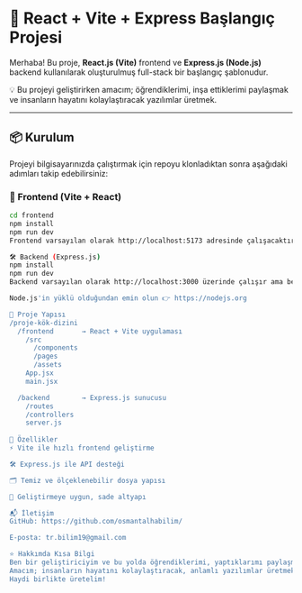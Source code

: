 # 🚀 React + Vite + Express Başlangıç Projesi

Merhaba! Bu proje, **React.js (Vite)** frontend ve **Express.js (Node.js)** backend kullanılarak oluşturulmuş full-stack bir başlangıç şablonudur.

💡 Bu projeyi geliştirirken amacım; öğrendiklerimi, inşa ettiklerimi paylaşmak ve insanların hayatını kolaylaştıracak yazılımlar üretmek.

---

## 📦 Kurulum

Projeyi bilgisayarınızda çalıştırmak için repoyu klonladıktan sonra aşağıdaki adımları takip edebilirsiniz:

### 🔧 Frontend (Vite + React)

```bash
cd frontend
npm install
npm run dev
Frontend varsayılan olarak http://localhost:5173 adresinde çalışacaktır.

🛠️ Backend (Express.js)
npm install
npm run dev
Backend varsayılan olarak http://localhost:3000 üzerinde çalışır ama belirlediğiniz 5000 portunda çalışacaktır.

Node.js'in yüklü olduğundan emin olun 👉 https://nodejs.org

📁 Proje Yapısı
/proje-kök-dizini
  /frontend       → React + Vite uygulaması
    /src
      /components
      /pages
      /assets
    App.jsx
    main.jsx

  /backend        → Express.js sunucusu
    /routes
    /controllers
    server.js
    
🧠 Özellikler
⚡ Vite ile hızlı frontend geliştirme

🛠️ Express.js ile API desteği

🗂️ Temiz ve ölçeklenebilir dosya yapısı

🚀 Geliştirmeye uygun, sade altyapı

📬 İletişim
GitHub: https://github.com/osmantalhabilim/

E-posta: tr.bilim19@gmail.com

⭐ Hakkımda Kısa Bilgi
Ben bir geliştiriciyim ve bu yolda öğrendiklerimi, yaptıklarımı paylaşmaktan keyif alıyorum.
Amacım; insanların hayatını kolaylaştıracak, anlamlı yazılımlar üretmek.
Haydi birlikte üretelim!